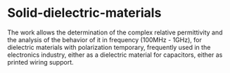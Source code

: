 # Solid-dielectric-materials
The work allows the determination of the complex relative permittivity and the analysis of the behavior of it in frequency (100MHz - 1GHz), for dielectric materials with polarization temporary, frequently used in the electronics industry, either as a dielectric material for capacitors, either as printed wiring support.
